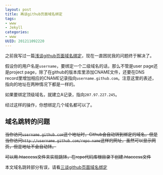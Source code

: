 ```yaml
--- 
layout: post
title: 再谈github页面域名绑定
tags: 
- www
- Jekyll
categories:
- www
UUID: 201211092220
---
```


<p>之前我写过一篇<a href="{{site.baseurl}}/2012/11/09/github-pages-domain/" target="_blank">浅谈github页面域名绑定</a>，现在一直困扰我的问题终于解决了。</p>

<p>假设你的用户名是<code>username</code>，要绑定一个二级域名的话，那么不管是user page还是project page，除了在github的版本库里添加CNAME文件，还要在DNS record里增加相应的CNAME记录指向<code>username.github.com</code>。注意这里的表述，指向的地址在两种情况下都是一样的。</p>

<p>如果要绑定顶级域名，就建立A记录，指向<code>207.97.227.245</code>。</p>

<p>经过这样的操作，你想绑定几个域名都可以了。</p>

<h2 id="section">域名跳转的问题</h2>
<p><del>当你访问<code>username.github.com</code>这个地址时，Github会自动转到绑定的域名，但是当你访问<code>http://username.github.com/repo-name</code>这样的网址，虽然可以显示网页，但是地址不会自动转。</del></p>

<p><del>可以用.htaccess文件来实现跳转，在repo代码库根目录下创建.htaccess文件</del></p>

<p><span class="warning">
本文域名跳转部分有误，请看<a href="{{site.baseurl}}/2012/11/09/github-pages-domain-3/" target="_blank">三谈github页面域名绑定</a>
</span>
</p>

